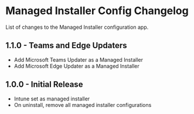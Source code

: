 # Managed Installer Config Changelog

List of changes to the Managed Installer configuration app.

## 1.1.0 - Teams and Edge Updaters

- Add Microsoft Teams Updater as a Managed Installer
- Add Microsoft Edge Updater as a Managed Installer

## 1.0.0 - Initial Release

- Intune set as managed installer
- On uninstall, remove all managed installer configurations
